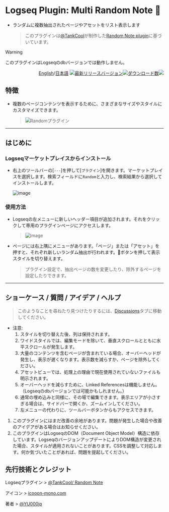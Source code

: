 # Logseq Plugin: Multi Random Note 🎯

- ランダムに複数抽出されたページやアセットをリスト表示します
  > このプラグインは[@TankCool](https://github.com/tankcool/)が制作した[Random Note plugin](https://github.com/tankcool/logseq-random-note)に基づいています。

> [!WARNING]
このプラグインはLogseqのdbバージョンでは動作しません。

<div align="right">

[English](https://github.com/YU000jp/logseq-plugin-multi-random-note/)/[日本語](https://github.com/YU000jp/logseq-plugin-multi-random-note/blob/main/readme.ja.md) [![最新リリースバージョン](https://img.shields.io/github/v/release/YU000jp/logseq-plugin-multi-random-note)](https://github.com/YU000jp/logseq-plugin-multi-random-note/releases)[![ダウンロード数](https://img.shields.io/github/downloads/YU000jp/logseq-plugin-multi-random-note/total.svg)](https://github.com/YU000jp/logseq-plugin-multi-random-note/releases)<!-- Published 2023 --><a href="https://www.buymeacoffee.com/yu000japan"><img src="https://img.buymeacoffee.com/button-api/?text=ピザをおごる&emoji=🍕&slug=yu000japan&button_colour=FFDD00&font_colour=000000&font_family=Poppins&outline_colour=000000&coffee_colour=ffffff" /></a>
</div>

## 特徴

- 複数のページコンテンツを表示するために、さまざまなサイズやスタイルにカスタマイズできます。
  > ![Randomプラグイン](https://github.com/user-attachments/assets/ea0de8b8-4b77-490e-8b80-56442192ec8f)

---

## はじめに

### Logseqマーケットプレイスからインストール

- 右上のツールバーの[`---`]を押して[`プラグイン`]を開きます。マーケットプレイスを選択します。検索フィールドに`Random`と入力し、検索結果から選択してインストールします。

  ![image](https://github.com/user-attachments/assets/56b723b2-7c51-4b13-87b7-51c652df734e)

### 使用方法

- Logseqの左メニューに新しいヘッダー項目が追加されます。それをクリックして専用のプラグインページにアクセスします。
  > ![image](https://github.com/user-attachments/assets/5e263800-73ee-4527-a4c2-8851e0d07e27)

- ページには右上隅にメニューがあります。「ページ」または「アセット」を押すと、それぞれ新しいランダム抽出が行われます。🎨ボタンを押して表示スタイルを切り替えます。
  > プラグイン設定で、抽出ページの数を変更したり、除外するページを設定したりできます。

---

## ショーケース / 質問 / アイデア / ヘルプ

> このようなことを尋ねたり見つけたりするには、[Discussions](https://github.com/YU000jp/logseq-plugin-multi-random-note/discussions)タブに移動してください。
- 注意:
  1. スタイルを切り替えた後、列は保持されます。
  1. ワイドスタイルでは、編集モードを除いて、垂直スクロールとともに水平スクロールが発生します。
  1. 大量のコンテンツを含むページが含まれている場合、オーバーヘッドが発生し、表示が遅くなります。表示数を減らすか、ページを除外してください。
  1. アセットビューでは、処理上の理由で現在使用されていないファイルも明示されます。
  1. オーバーヘッドを減らすために、Linked Referencesは機能しません。（Logseqのdbバージョンでは可能かもしれません。）
  1. 通常の埋め込みと同様に、その場で編集できます。表示エリアが小さすぎる場合は、サイドバーで開くか、ズームインしてください。
  1. 左メニューの代わりに、ツールバーボタンからもアクセスできます。
1. このプラグインにはまだ改善の余地があります。問題が発生した場合や改善のアイデアがある場合はお知らせください。
1. このプラグインはLogseqのDOM（Document Object Model）構造に依存しています。LogseqのバージョンアップデートによりDOM構造が変更された場合、スタイルが適用されないことがあります。CSSを調整して対応します。何か気づいたことがあれば、問題を提起してください。

## 先行技術とクレジット

Logseqプラグイン > [@TankCool/ Random Note](https://github.com/tankcool/logseq-random-note)

アイコン > [icooon-mono.com](https://icooon-mono.com/00108-%e3%83%80%e3%83%bc%e3%83%84%e3%81%ae%e7%9f%a2%e3%81%ae%e3%82%a2%e3%82%a4%e3%82%b3%e3%83%b3%e7%b4%a0%e6%9d%90/)

著者 > [@YU000jp](https://github.com/YU000jp)
